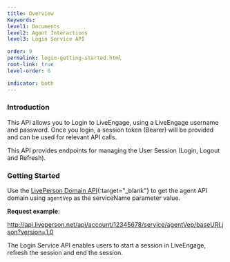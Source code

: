 ```yaml
---
title: Overview
Keywords:
level1: Documents
level2: Agent Interactions
level3: Login Service API

order: 9
permalink: login-getting-started.html
root-link: true
level-order: 6

indicator: both
---
```

### Introduction

This API allows you to Login to LiveEngage, using a LiveEngage username and password. Once you login, a session token (Bearer) will be provided and can be used for relevant API calls.

This API provides endpoints for managing the User Session (Login, Logout and Refresh).

### Getting Started

Use the [LivePerson Domain API](agent-domain-domain-api.html){:target="_blank"} to get the agent API domain using `agentVep` as the serviceName parameter value.

**Request example**:

http://api.liveperson.net/api/account/12345678/service/agentVep/baseURI.json?version=1.0

The Login Service API enables users to start a session in LiveEngage, refresh the session and end the session.
